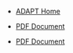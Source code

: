 * [ADAPT Home](https://adapt.paris21.org/home/)

* [PDF Document](https://paris21.org/sites/default/files/inline-files/ADAPT_Manual_April%202019_Final_v1.2.pdf)

* <a href="https://paris21.org/sites/default/files/inline-files/ADAPT_Manual_April%202019_Final_v1.2.pdf">PDF Document</a>
